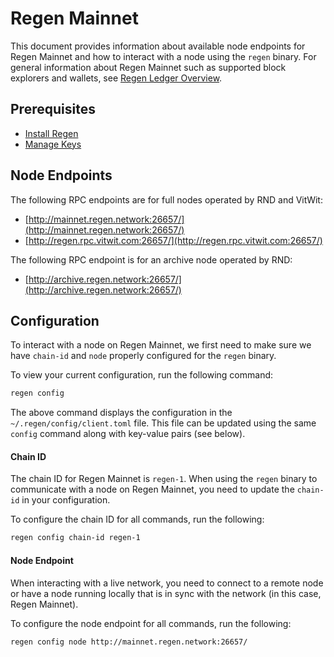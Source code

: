 # Regen Mainnet

This document provides information about available node endpoints for Regen Mainnet and how to interact with a node using the `regen` binary. For general information about Regen Mainnet such as supported block explorers and wallets, see [Regen Ledger Overview](../README.md).

## Prerequisites

- [Install Regen](./README.md)
- [Manage Keys](./manage-keys.md)

## Node Endpoints

The following RPC endpoints are for full nodes operated by RND and VitWit:

- [http://mainnet.regen.network:26657/](http://mainnet.regen.network:26657/)
- [http://regen.rpc.vitwit.com:26657/](http://regen.rpc.vitwit.com:26657/)

The following RPC endpoint is for an archive node operated by RND:

- [http://archive.regen.network:26657/](http://archive.regen.network:26657/)

## Configuration

To interact with a node on Regen Mainnet, we first need to make sure we have `chain-id` and `node` properly configured for the `regen` binary.

To view your current configuration, run the following command:

```bash
regen config
```

The above command displays the configuration in the `~/.regen/config/client.toml` file. This file can be updated using the same `config` command along with key-value pairs (see below).

#### Chain ID

The chain ID for Regen Mainnet is `regen-1`. When using the `regen` binary to communicate with a node on Regen Mainnet, you need to update the `chain-id` in your configuration.

To configure the chain ID for all commands, run the following:

```sh
regen config chain-id regen-1
```

#### Node Endpoint

When interacting with a live network, you need to connect to a remote node or have a node running locally that is in sync with the network (in this case, Regen Mainnet).

To configure the node endpoint for all commands, run the following:

```sh
regen config node http://mainnet.regen.network:26657/
```
